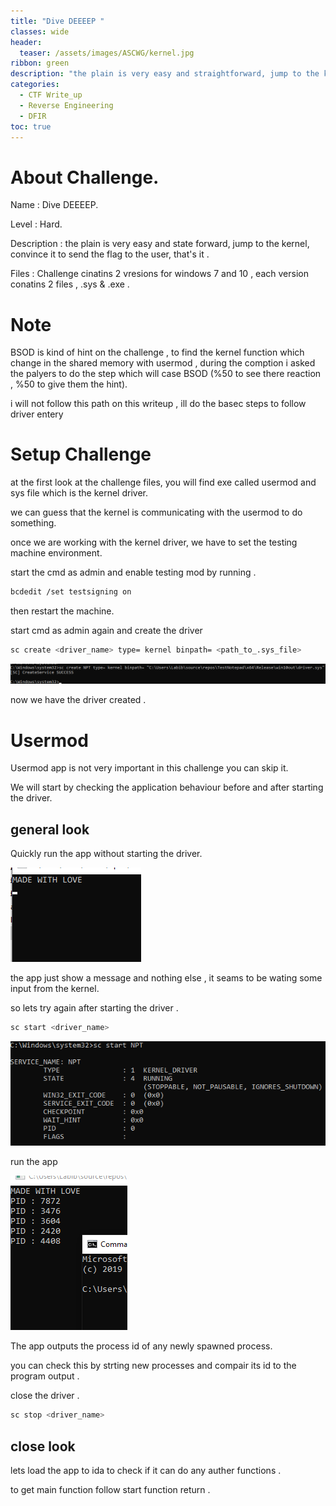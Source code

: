 ```yaml
---
title: "Dive DEEEEP "
classes: wide
header:  
  teaser: /assets/images/ASCWG/kernel.jpg
ribbon: green
description: "the plain is very easy and straightforward, jump to the kernel, convince it to send the flag to the user, that's it ."
categories:
  - CTF Write_up
  - Reverse Engineering
  - DFIR 
toc: true
---
```

# About Challenge.

Name  : Dive DEEEEP.

Level : Hard.

Description : the plain is very easy and state forward, jump to the kernel, convince it to send the flag to the user, that's it . 

Files : Challenge cinatins 2 vresions for windows 7 and 10 , each version conatins 2 files , .sys & .exe .

# Note
BSOD is kind of hint on the challenge , to find the kernel function which change in the shared memory with usermod , during the comption i asked the palyers to do the step which will case BSOD (%50 to see there reaction , %50 to give them the hint).

i will not follow this path on this writeup , ill do the basec steps to follow driver entery 

# Setup Challenge 
at the first look at the challenge files, you will find exe called usermod and sys file which is the kernel driver. 

we can guess that the kernel is communicating with the usermod to do something. 

once we are working with the kernel driver, we have to set the testing machine environment.

start the cmd as admin and enable testing mod by running .

```bash 
bcdedit /set testsigning on
```

then restart the machine.

start cmd as admin again and create the driver 

```bash 
sc create <driver_name> type= kernel binpath= <path_to_.sys_file>
```
[![1](/assets/images/ASCWG/k1.png)](/assets/images/ASCWG/k1.png)

now we have the driver created . 

# Usermod 
Usermod app is not very important in this challenge you can skip it. 

We will start by checking the application behaviour before and after starting the driver.

## general look 

Quickly run the app without starting the driver. 

[![2](/assets/images/ASCWG/k2.png)](/assets/images/ASCWG/k2.png)

the app just show a message and nothing else , it seams to be wating some input from the kernel. 

so lets try again after starting the driver . 
 
```bash 
sc start <driver_name>
```
[![3](/assets/images/ASCWG/k3.png)](/assets/images/ASCWG/k3.png)

run the app 

[![4](/assets/images/ASCWG/k4.png)](/assets/images/ASCWG/k4.png)

The app outputs the process id of any newly spawned process.

you  can check this by strting new processes and compair its id to the program output .

close the driver .
 
```bash 
sc stop <driver_name>
```

## close look
lets load the app to ida to check if it can do any auther functions . 

to get main function follow start function return . 


